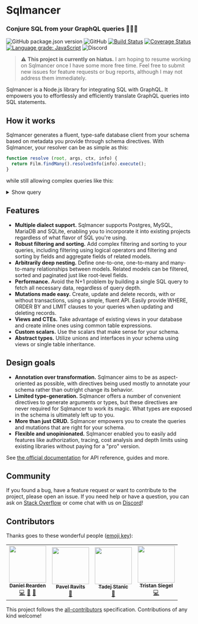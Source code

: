 # Sqlmancer

### Conjure SQL from your GraphQL queries 🧙🔮✨

![GitHub package.json version](https://img.shields.io/github/package-json/v/danielrearden/sqlmancer) ![GitHub](https://img.shields.io/github/license/danielrearden/sqlmancer) [![Build Status](https://img.shields.io/travis/com/danielrearden/sqlmancer?logo=travis)](https://travis-ci.com/danielrearden/sqlmancer) [![Coverage Status](https://img.shields.io/coveralls/github/danielrearden/sqlmancer?logo=coveralls)](https://coveralls.io/github/danielrearden/sqlmancer?branch=master) [![Language grade: JavaScript](https://img.shields.io/lgtm/grade/javascript/g/danielrearden/sqlmancer)](https://lgtm.com/projects/g/danielrearden/sqlmancer/context:javascript) ![Discord](https://img.shields.io/discord/625400653321076807)

> ⚠️ **This project is currently on hiatus.** I am hoping to resume working on Sqlmancer once I have some more free time. Feel free to submit new issues for feature requests or bug reports, although I may not address them immediately.

Sqlmancer is a Node.js library for integrating SQL with GraphQL. It empowers you to effortlessly and efficiently translate GraphQL queries into SQL statements.

## How it works

Sqlmancer generates a fluent, type-safe database client from your schema based on metadata you provide through schema directives. With Sqlmancer, your resolver can be as simple as this:

```js
function resolve (root, args, ctx, info) {
  return Film.findMany().resolveInfo(info).execute();
}
```

while still allowing complex queries like this:

<details>
  <summary>Show query</summary>
  
```graphql
query FilmQuery {
  films(
    where: {
      or: [
        { budget: { greaterThanOrEqual: 50000000 } },
        { language: { name: { in: ["Spanish", "French"] } } },
      ]
      actors: { count: { lessThan: 50 } },
    },
    orderBy: [{
      actors: { avg: { popularity: DESC } }
    }],
    limit: 100
  ) {
    id
    title
    actors(
      orderBy: [{
        popularity: DESC
      }],
      limit: 10
    ) {
      id
      firstName
      lastName
      films(
        orderBy: [{
          films: { min: { budget: ASC } }
        }]
        limit: 5
      ) {
        id
        title
      }
    }
  }
}
```

</details>

## Features
* **Multiple dialect support.** Sqlmancer supports Postgres, MySQL, MariaDB and SQLite, enabling you to incorporate it into existing projects regardless of what flavor of SQL you're using.
* **Robust filtering and sorting.** Add complex filtering and sorting to your queries, including filtering using logical operators and filtering and sorting by fields and aggregate fields of related models.
* **Arbitrarily deep nesting.** Define one-to-one, one-to-many and many-to-many relationships between models. Related models can be filtered, sorted and paginated just like root-level fields.
* **Performance.** Avoid the N+1 problem by building a single SQL query to fetch all necessary data, regardless of query depth.
* **Mutations made easy.** Create, update and delete records, with or without transactions, using a simple, fluent API. Easily provide WHERE, ORDER BY and LIMIT clauses to your queries when updating and deleting records.
* **Views and CTEs.** Take advantage of existing views in your database and create inline ones using common table expressions.
* **Custom scalars.** Use the scalars that make sense for your schema.
* **Abstract types.** Utilize unions and interfaces in your schema using views or single table inheritance.

## Design goals
* **Annotation over transformation.** Sqlmancer aims to be as aspect-oriented as possible, with directives being used mostly to annotate your schema rather than outright change its behavior.
* **Limited type-generation.** Sqlmancer offers a number of convenient directives to generate arguments or types, but these directives are never required for Sqlmancer to work its magic. What types are exposed in the schema is ultimately left up to you.
* **More than just CRUD.** Sqlmancer empowers you to create the queries and mutations that are right for your schema.
* **Flexible and unopinionated.** Sqlmancer enabled you to easily add features like authorization, tracing, cost analysis and depth limits using existing libraries without paying for a "pro" version.

See [the official documentation](https://sqlmancer.netlify.app/) for API reference, guides and more.

## Community

If you found a bug, have a feature request or want to contribute to the project, please open an issue. If you need help or have a question, you can ask on [Stack Overflow](https://stackoverflow.com/questions/tagged/sqlmancer) or come chat with us on [Discord](https://discord.com/channels/625400653321076807/710279654140805230)!

## Contributors

Thanks goes to these wonderful people ([emoji key](https://allcontributors.org/docs/en/emoji-key)):

<!-- ALL-CONTRIBUTORS-LIST:START - Do not remove or modify this section -->
<!-- prettier-ignore-start -->
<!-- markdownlint-disable -->
<table>
  <tr>
    <td align="center"><a href="https://github.com/danielrearden"><img src="https://avatars2.githubusercontent.com/u/18018864?v=4" width="100px;" alt=""/><br /><sub><b>Daniel Rearden</b></sub></a><br /><a href="https://github.com/danielrearden/sqlmancer/commits?author=danielrearden" title="Code">💻</a> <a href="https://github.com/danielrearden/sqlmancer/commits?author=danielrearden" title="Documentation">📖</a> <a href="#ideas-danielrearden" title="Ideas, Planning, & Feedback">🤔</a></td>
    <td align="center"><a href="http://lishine.github.io"><img src="https://avatars3.githubusercontent.com/u/6741645?v=4" width="100px;" alt=""/><br /><sub><b>Pavel Ravits</b></sub></a><br /><a href="https://github.com/danielrearden/sqlmancer/commits?author=lishine" title="Documentation">📖</a></td>
    <td align="center"><a href="https://github.com/tadejstanic"><img src="https://avatars0.githubusercontent.com/u/7260332?v=4" width="100px;" alt=""/><br /><sub><b>Tadej Stanic</b></sub></a><br /><a href="https://github.com/danielrearden/sqlmancer/issues?q=author%3Atadejstanic" title="Bug reports">🐛</a></td>
    <td align="center"><a href="https://github.com/TSiege"><img src="https://avatars0.githubusercontent.com/u/6217518?v=4" width="100px;" alt=""/><br /><sub><b>Tristan Siegel</b></sub></a><br /><a href="https://github.com/danielrearden/sqlmancer/commits?author=TSiege" title="Code">💻</a></td>
  </tr>
</table>

<!-- markdownlint-enable -->
<!-- prettier-ignore-end -->
<!-- ALL-CONTRIBUTORS-LIST:END -->

This project follows the [all-contributors](https://github.com/all-contributors/all-contributors) specification. Contributions of any kind welcome!
